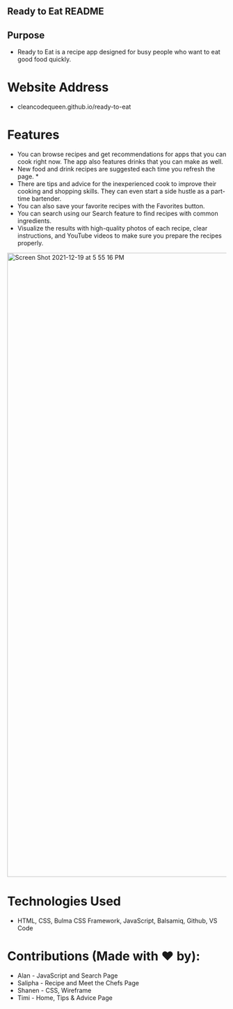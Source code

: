 ## Ready to Eat README 

## Purpose ##

* Ready to Eat is a recipe app designed for busy people who want to eat good food quickly. 

# Website Address
* cleancodequeen.github.io/ready-to-eat

# Features #
* You can browse recipes and get recommendations for apps that you can cook right now. The app also features drinks that you can make as well. 
* New food and drink recipes are suggested each time you refresh the page. * 
* There are tips and advice for the inexperienced cook to improve their cooking and shopping skills. They can even start a side hustle as a part-time bartender. 
* You can also save your favorite recipes with the Favorites button. 
* You can search using our Search feature to find recipes with common ingredients. 
* Visualize the results with high-quality photos of each recipe, clear instructions, and YouTube videos to make sure you prepare the recipes properly. 

<img width="1433" alt="Screen Shot 2021-12-19 at 5 55 16 PM" src="https://user-images.githubusercontent.com/17090651/146693914-da97c09a-b390-4318-b059-b5f44ec296c8.png">

# Technologies Used #
* HTML, CSS, Bulma CSS Framework, JavaScript, Balsamiq, Github, VS Code

# Contributions (Made with ❤️ by): 
* Alan - JavaScript and Search Page
* Salipha - Recipe and Meet the Chefs Page
* Shanen - CSS, Wireframe
* Timi - Home, Tips & Advice Page


